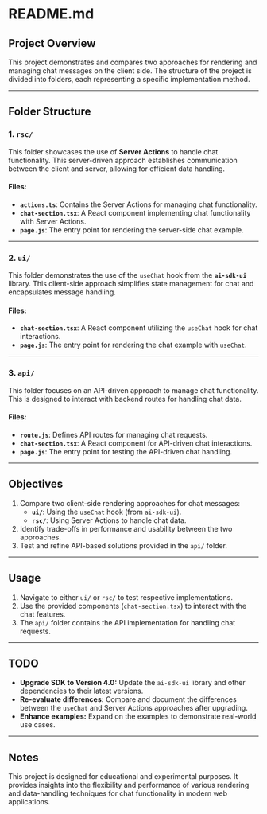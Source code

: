 # README.md

## Project Overview

This project demonstrates and compares two approaches for rendering and managing chat messages on the client side. The structure of the project is divided into folders, each representing a specific implementation method.

---

## Folder Structure

### 1. **`rsc/`**
This folder showcases the use of **Server Actions** to handle chat functionality. This server-driven approach establishes communication between the client and server, allowing for efficient data handling.

#### Files:
- **`actions.ts`**: Contains the Server Actions for managing chat functionality.
- **`chat-section.tsx`**: A React component implementing chat functionality with Server Actions.
- **`page.js`**: The entry point for rendering the server-side chat example.

---

### 2. **`ui/`**
This folder demonstrates the use of the `useChat` hook from the **`ai-sdk-ui`** library. This client-side approach simplifies state management for chat and encapsulates message handling.

#### Files:
- **`chat-section.tsx`**: A React component utilizing the `useChat` hook for chat interactions.
- **`page.js`**: The entry point for rendering the chat example with `useChat`.

---

### 3. **`api/`**
This folder focuses on an API-driven approach to manage chat functionality. This is designed to interact with backend routes for handling chat data.

#### Files:
- **`route.js`**: Defines API routes for managing chat requests.
- **`chat-section.tsx`**: A React component for API-driven chat interactions.
- **`page.js`**: The entry point for testing the API-driven chat handling.

---

## Objectives

1. Compare two client-side rendering approaches for chat messages:
   - **`ui/`**: Using the `useChat` hook (from `ai-sdk-ui`).
   - **`rsc/`**: Using Server Actions to handle chat data.
2. Identify trade-offs in performance and usability between the two approaches.
3. Test and refine API-based solutions provided in the `api/` folder.

---

## Usage

1. Navigate to either `ui/` or `rsc/` to test respective implementations.
2. Use the provided components (`chat-section.tsx`) to interact with the chat features.
3. The `api/` folder contains the API implementation for handling chat requests.

---

## TODO

- **Upgrade SDK to Version 4.0:** Update the `ai-sdk-ui` library and other dependencies to their latest versions.
- **Re-evaluate differences:** Compare and document the differences between the `useChat` and Server Actions approaches after upgrading.
- **Enhance examples:** Expand on the examples to demonstrate real-world use cases.

---

## Notes

This project is designed for educational and experimental purposes. It provides insights into the flexibility and performance of various rendering and data-handling techniques for chat functionality in modern web applications.
